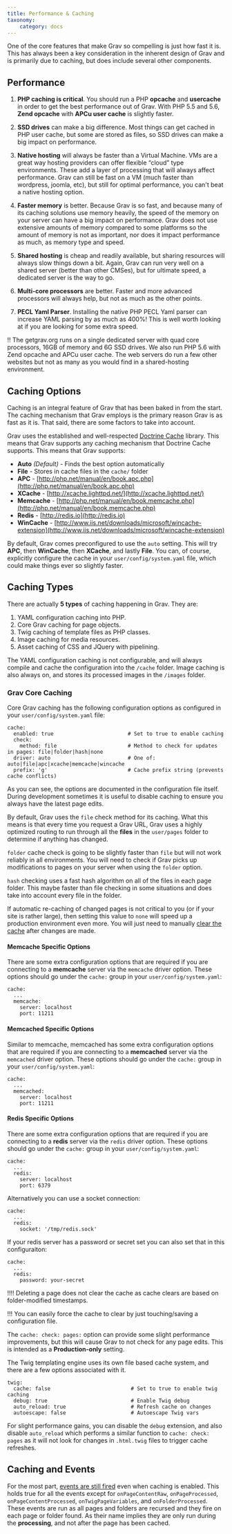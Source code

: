 ```yaml
---
title: Performance & Caching
taxonomy:
    category: docs
---
```


 One of the core features that make Grav so compelling is just how fast it is.  This has always been a key consideration in the inherent design of Grav and is primarily due to caching, but does include several other components.

## Performance

1. **PHP caching is critical**.  You should run a PHP **opcache** and **usercache** in order to get the best performance out of Grav. With PHP 5.5 and 5.6, **Zend opcache** with **APCu user cache** is slightly faster.

2. **SSD drives** can make a big difference. Most things can get cached in PHP user cache, but some are stored as files, so SSD drives can make a big impact on performance.

3. **Native hosting** will always be faster than a Virtual Machine.  VMs are a great way hosting providers can offer flexible “cloud” type environments. These add a layer of processing that will always affect performance. Grav can still be fast on a VM (much faster than wordpress, joomla, etc), but still for optimal performance, you can't beat a native hosting option.

4. **Faster memory** is better. Because Grav is so fast, and because many of its caching solutions use memory heavily, the speed of the memory on your server can have a big impact on performance. Grav does not use extensive amounts of memory compared to some platforms so the amount of memory is not as important, nor does it impact performance as much, as memory type and speed.

5. **Shared hosting** is cheap and readily available, but sharing resources will always slow things down a bit. Again, Grav can run very well on a shared server (better than other CMSes), but for ultimate speed, a dedicated server is the way to go.

6. **Multi-core processors** are better. Faster and more advanced processors will always help, but not as much as the other points.

7. **PECL Yaml Parser**.  Installing the native PHP PECL Yaml parser can increase YAML parsing by as much as 400%!  This is well worth looking at if you are looking for some extra speed.

!! The getgrav.org runs on a single dedicated server with quad core processors, 16GB of memory and 6G SSD drives. We also run PHP 5.6 with Zend opcache and APCu user cache. The web servers do run a few other websites but not as many as you would find in a shared-hosting environment.

## Caching Options

Caching is an integral feature of Grav that has been baked in from the start.  The caching mechanism that Grav employs is the primary reason Grav is as fast as it is.  That said, there are some factors to take into account.

Grav uses the established and well-respected [Doctrine Cache](http://docs.doctrine-project.org/en/latest/reference/caching.html) library. This means that Grav supports any caching mechanism that Doctrine Cache supports.  This means that Grav supports:

* **Auto** _(Default)_ - Finds the best option automatically
* **File** - Stores in cache files in the `cache/` folder
* **APC** - [http://php.net/manual/en/book.apc.php](http://php.net/manual/en/book.apc.php)
* **XCache** - [http://xcache.lighttpd.net/](http://xcache.lighttpd.net/)
* **Memcache** - [http://php.net/manual/en/book.memcache.php](http://php.net/manual/en/book.memcache.php)
* **Redis** - [http://redis.io](http://redis.io)
* **WinCache** - [http://www.iis.net/downloads/microsoft/wincache-extension](http://www.iis.net/downloads/microsoft/wincache-extension)

By default, Grav comes preconfigured to use the `auto` setting.  This will try **APC**, then **WinCache**, then **XCache**, and lastly **File**.  You can, of course, explicitly configure the cache in your `user/config/system.yaml` file, which could make things ever so slightly faster.

## Caching Types

There are actually **5 types** of caching happening in Grav.  They are:

1. YAML configuration caching into PHP.
2. Core Grav caching for page objects.
3. Twig caching of template files as PHP classes.
4. Image caching for media resources.
5. Asset caching of CSS and JQuery with pipelining.

The YAML configuration caching is not configurable, and will always compile and cache the configuration into the `/cache` folder. Image caching is also always on, and stores its processed images in the `/images` folder.

### Grav Core Caching

Core Grav caching has the following configuration options as configured in your `user/config/system.yaml` file:

```
cache:
  enabled: true                        # Set to true to enable caching
  check:
    method: file                       # Method to check for updates in pages: file|folder|hash|none
  driver: auto                         # One of: auto|file|apc|xcache|memcache|wincache
  prefix: 'g'                          # Cache prefix string (prevents cache conflicts)
```

As you can see, the options are documented in the configuration file itself.  During development sometimes it is useful to disable caching to ensure you always have the latest page edits.

By default, Grav uses the `file` check method for its caching.  What this means is that every time you request a Grav URL, Grav uses a highly optimized routing to run through all the **files** in the `user/pages`  folder to determine if anything has changed.

`folder` cache check is going to be slightly faster than `file` but will not work reliably in all environments.  You will need to check if Grav picks up modifications to pages on your server when using the `folder` option.

`hash` checking uses a fast hash algorithm on all of the files in each page folder.  This maybe faster than file checking in some situations and does take into account every file in the folder.

If automatic re-caching of changed pages is not critical to you (or if your site is rather large), then setting this value to `none` will speed up a production environment even more. You will just need to manually [clear the cache](../grav-cli#clearing-grav-cache) after changes are made.

#### Memcache Specific Options

There are some extra configuration options that are required if you are connecting to a **memcache** server via the `memcache` driver option.  These options should go under the `cache:` group in your `user/config/system.yaml`:

```
cache:
  ...
  memcache:
    server: localhost
    port: 11211
```

#### Memcached Specific Options

Similar to memcache, memcached has some extra configuration options that are required if you are connecting to a **memcached** server via the `memcached` driver option.  These options should go under the `cache:` group in your `user/config/system.yaml`:

```
cache:
  ...
  memcached:
    server: localhost
    port: 11211
```


#### Redis Specific Options

There are some extra configuration options that are required if you are connecting to a **redis** server via the `redis` driver option.  These options should go under the `cache:` group in your `user/config/system.yaml`:

```
cache:
  ...
  redis:
    server: localhost
    port: 6379
```

Alternatively you can use a socket connection:

```
cache:
  ...
  redis:
    socket: '/tmp/redis.sock'
```

If your redis server has a password or secret set you can also set that in this configuraiton:

```
cache:
  ...
  redis:
    password: your-secret
```

!!!! Deleting a page does not clear the cache as cache clears are based on folder-modified timestamps.

<!-- -->

!!! You can easily force the cache to clear by just touching/saving a configuration file.

The `cache: check: pages:` option can provide some slight performance improvements, but this will cause Grav to not check for any page edits.  This is intended as a **Production-only** setting.

The Twig templating engine uses its own file based cache system, and there are a few options associated with it.

```
twig:
  cache: false                          # Set to true to enable twig caching
  debug: true                           # Enable Twig debug
  auto_reload: true                     # Refresh cache on changes
  autoescape: false                     # Autoescape Twig vars
```

For slight performance gains, you can disable the `debug` extension, and also disable `auto_reload` which performs a similar function to `cache: check: pages` as it will not look for changes in `.html.twig` files to trigger cache refreshes.

## Caching and Events

For the most part, [events are still fired](../../plugins/event-hooks) even when caching is enabled.  This holds true for all the events except for `onPageContentRaw`, `onPageProcessed`, `onPageContentProcessed`, `onTwigPageVariables`, and `onFolderProcessed`.  These events are run as all pages and folders are recursed and they fire on each page or folder found.  As their name implies they are only run during the **processing**, and not after the page has been cached.
